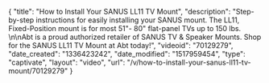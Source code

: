 {
    "title": "How to Install Your SANUS LL11 TV Mount",
    "description": "Step-by-step instructions for easily installing your SANUS mount. The LL11, Fixed-Position mount is for most 51\"- 80\" flat-panel TVs up to 150 lbs. \n\nAbt is a proud authorized retailer of SANUS TV & Speaker Mounts. Shop for the SANUS LL11 TV Mount at Abt today!",
    "videoid": "70129279",
    "date_created": "1336423242",
    "date_modified": "1517959454",
    "type": "captivate",
    "layout": "video",
    "url": "\/v\/how-to-install-your-sanus-ll11-tv-mount\/70129279"
}